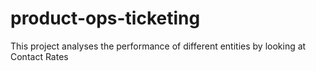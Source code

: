 # product-ops-ticketing
This project analyses the performance of different entities by looking at Contact Rates
